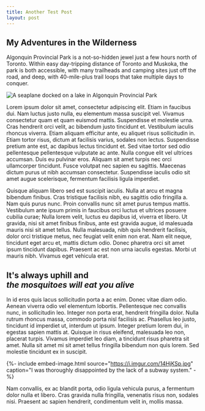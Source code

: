 ```yaml
---
title: Another Test Post
layout: post
---
```


## My Adventures in the Wilderness

Algonquin Provincial Park is a not-so-hidden jewel just a few hours north of Toronto. Within easy day-tripping distance of Toronto and Muskoka, the park is both accessible, with many trailheads and camping sites just off the road, and deep, with 40-mile-plus trail loops that take multiple days to conquer. 

![A seaplane docked on a lake in Algonquin Provincial Park](https://i.imgur.com/pdYq9Qb.jpg)

Lorem ipsum dolor sit amet, consectetur adipiscing elit. Etiam in faucibus dui. Nam luctus justo nulla, eu elementum massa suscipit vel. Vivamus consectetur quam et quam euismod mattis. Suspendisse et molestie urna. Cras hendrerit orci velit, ac bibendum justo tincidunt et. Vestibulum iaculis rhoncus viverra. Etiam aliquam efficitur ante, eu aliquet risus sollicitudin in. Etiam tortor risus, dictum at facilisis varius, sodales non lectus. Suspendisse pretium ante est, ac dapibus lectus tincidunt et. Sed vitae tortor sed odio pellentesque pellentesque vulputate ac ante. Nulla congue elit vel ultrices accumsan. Duis eu pulvinar eros. Aliquam sit amet turpis nec orci ullamcorper tincidunt. Fusce volutpat nec sapien eu sagittis. Maecenas dictum purus ut nibh accumsan consectetur. Suspendisse iaculis odio sit amet augue scelerisque, fermentum facilisis ligula imperdiet.

Quisque aliquam libero sed est suscipit iaculis. Nulla at arcu et magna bibendum finibus. Cras tristique facilisis nibh, eu sagittis odio fringilla a. Nam quis purus nunc. Proin convallis nunc sit amet purus tempus mattis. Vestibulum ante ipsum primis in faucibus orci luctus et ultrices posuere cubilia curae; Nulla lorem velit, luctus eu dapibus id, viverra et libero. Ut gravida, nisi sit amet finibus finibus, ante est gravida augue, id malesuada mauris nisi sit amet tellus. Nulla malesuada, nibh quis hendrerit facilisis, dolor orci tristique metus, nec feugiat velit enim non erat. Nam elit neque, tincidunt eget arcu et, mattis dictum odio. Donec pharetra orci sit amet ipsum tincidunt dapibus. Praesent ac est non urna iaculis egestas. Morbi ut mauris nibh. Vivamus eget vehicula erat.

## It's always <span class="class">uphill</span> and <br/> ***the <span class="str-literal">mosquitoes</span> will eat you alive***

In id eros quis lacus sollicitudin porta a ac enim. Donec vitae diam odio. Aenean viverra odio vel elementum lobortis. Pellentesque nec convallis nunc, in sollicitudin leo. Integer non porta erat, hendrerit fringilla dolor. Nulla rutrum rhoncus massa, commodo porta nisl facilisis ac. Phasellus leo justo, tincidunt id imperdiet ut, interdum ut ipsum. Integer pretium lorem dui, in egestas sapien mattis at. Quisque in risus eleifend, malesuada leo non, placerat turpis. Vivamus imperdiet leo diam, a tincidunt risus pharetra sit amet. Nulla sit amet mi sit amet tellus fringilla bibendum non quis lorem. Sed molestie tincidunt ex in suscipit.

{%- include embed-image.html 
    source="https://i.imgur.com/14HjKSp.jpg"
    caption="I was thoroughly disappointed by the lack of a subway system." -%}


Nam convallis, ex ac blandit porta, odio ligula vehicula purus, a fermentum dolor nulla et libero. Cras gravida nulla fringilla, venenatis risus non, sodales nisi. Praesent ac sapien hendrerit, condimentum velit in, mollis massa. 
